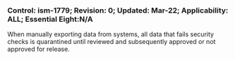 ### Control: ism-1779; Revision: 0; Updated: Mar-22; Applicability: ALL; Essential Eight:N/A
<p>When manually exporting data from systems, all data that fails security checks is quarantined until reviewed and subsequently approved or not approved for release.</p>